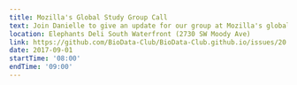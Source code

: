 ```yaml
---
title: Mozilla's Global Study Group Call
text: Join Danielle to give an update for our group at Mozilla's global call and connect with people at institutions from around the world who are running groups to teach scientific computing skills.
location: Elephants Deli South Waterfront (2730 SW Moody Ave)
link: https://github.com/BioData-Club/BioData-Club.github.io/issues/20
date: 2017-09-01
startTime: '08:00'
endTime: '09:00'
---
```

